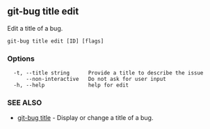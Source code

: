 ## git-bug title edit

Edit a title of a bug.

```
git-bug title edit [ID] [flags]
```

### Options

```
  -t, --title string      Provide a title to describe the issue
      --non-interactive   Do not ask for user input
  -h, --help              help for edit
```

### SEE ALSO

* [git-bug title](git-bug_title.md)	 - Display or change a title of a bug.

